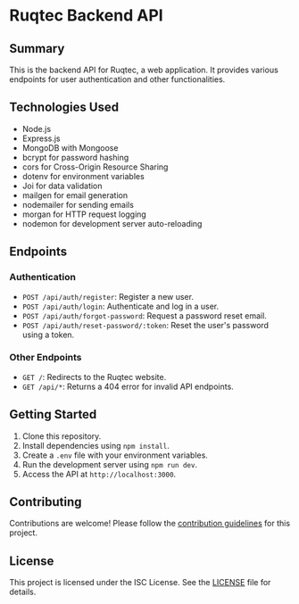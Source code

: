 # Ruqtec Backend API

## Summary
This is the backend API for Ruqtec, a web application. It provides various endpoints for user authentication and other functionalities.

## Technologies Used
- Node.js
- Express.js
- MongoDB with Mongoose
- bcrypt for password hashing
- cors for Cross-Origin Resource Sharing
- dotenv for environment variables
- Joi for data validation
- mailgen for email generation
- nodemailer for sending emails
- morgan for HTTP request logging
- nodemon for development server auto-reloading

## Endpoints
### Authentication
- `POST /api/auth/register`: Register a new user.
- `POST /api/auth/login`: Authenticate and log in a user.
- `POST /api/auth/forgot-password`: Request a password reset email.
- `POST /api/auth/reset-password/:token`: Reset the user's password using a token.

### Other Endpoints
- `GET /`: Redirects to the Ruqtec website.
- `GET /api/*`: Returns a 404 error for invalid API endpoints.

## Getting Started
1. Clone this repository.
2. Install dependencies using `npm install`.
3. Create a `.env` file with your environment variables.
4. Run the development server using `npm run dev`.
5. Access the API at `http://localhost:3000`.


## Contributing
Contributions are welcome! Please follow the [contribution guidelines](CONTRIBUTING.md) for this project.

## License
This project is licensed under the ISC License. See the [LICENSE](LICENSE) file for details.
